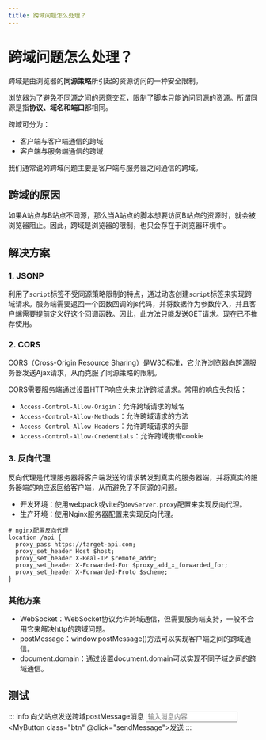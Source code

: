 ```yaml
---
title: 跨域问题怎么处理？
---
```


# 跨域问题怎么处理？

跨域是由浏览器的**同源策略**所引起的资源访问的一种安全限制。

浏览器为了避免不同源之间的恶意交互，限制了脚本只能访问同源的资源。所谓同源是指**协议、域名和端口**都相同。

跨域可分为：

- 客户端与客户端通信的跨域
- 客户端与服务端通信的跨域

我们通常说的跨域问题主要是客户端与服务器之间通信的跨域。

## 跨域的原因

如果A站点与B站点不同源，那么当A站点的脚本想要访问B站点的资源时，就会被浏览器阻止。因此，跨域是浏览器的限制，也只会存在于浏览器环境中。

## 解决方案

### 1. JSONP <Badge text="不推荐" type="danger"></Badge>

利用了`script`标签不受同源策略限制的特点，通过动态创建`script`标签来实现跨域请求。服务端需要返回一个函数回调的js代码，并将数据作为参数传入，并且客户端需要提前定义好这个回调函数。因此，此方法只能发送GET请求。现在已不推荐使用。

### 2. CORS

CORS（Cross-Origin Resource Sharing）是W3C标准，它允许浏览器向跨源服务器发送Ajax请求，从而克服了同源策略的限制。

CORS需要服务端通过设置HTTP响应头来允许跨域请求。常用的响应头包括：

- `Access-Control-Allow-Origin`：允许跨域请求的域名
- `Access-Control-Allow-Methods`：允许跨域请求的方法
- `Access-Control-Allow-Headers`：允许跨域请求的头部
- `Access-Control-Allow-Credentials`：允许跨域携带cookie

<template v-if="!isProd">

::: info 跨域请求测试
<MyButton class="my-2" primary @click="testCors">发送跨域请求</MyButton>
:::
</template>

### 3. 反向代理

反向代理是代理服务器将客户端发送的请求转发到真实的服务器端，并将真实的服务器端的响应返回给客户端，从而避免了不同源的问题。

- 开发环境：使用webpack或vite的`devServer.proxy`配置来实现反向代理。
- 生产环境：使用Nginx服务器配置来实现反向代理。
  
```nginx
# nginx配置反向代理
location /api {
  proxy_pass https://target-api.com;
  proxy_set_header Host $host;
  proxy_set_header X-Real-IP $remote_addr;
  proxy_set_header X-Forwarded-For $proxy_add_x_forwarded_for;
  proxy_set_header X-Forwarded-Proto $scheme;
}
```

### 其他方案

- WebSocket：WebSocket协议允许跨域通信，但需要服务端支持，一般不会用它来解决http的跨域问题。
- postMessage：window.postMessage()方法可以实现客户端之间的跨域通信。
- document.domain：通过设置document.domain可以实现不同子域之间的跨域通信。

<ClientOnly>
  <IFBrowser>

## 测试

::: info 向父站点发送跨域postMessage消息
<input type="text" v-model="message" placeholder="输入消息内容" />
<MyButton class="btn" @click="sendMessage">发送</MyButton>
:::

  </IFBrowser>
</ClientOnly>

<script setup>
import { ref } from 'vue';
import IFBrowser from './components/IFBrowser.vue';

const message = ref('');

const sendMessage = () => {  
  // 发送消息到目标窗口
  console.log('postMessage message sent:', message.value);
  window.parent.postMessage(message.value, '*');
};

const testCors = () => {
  fetch('http://localhost:3000/hello')
   .then(res => res.json())
   .then(data => console.log(data))
   .catch(err => console.error(err));
};
</script>
